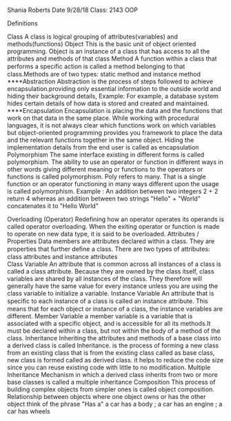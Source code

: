 Shania Roberts 
Date 9/28/18
Class: 2143 OOP

Definitions 

Class 
	A class is logical grouping of attributes(variables) and
	methods(functions)
Object
	This is the basic unit of object oriented programming.
	Object is an instance of a class that has access to all the
	attributes and methods of that class
Method
	A function within a class that performs a speciﬁc action is called
	 a method belonging to that class.Methods are of two types: static
	 method and instance method
****Abstraction
	Abstraction is the process of steps followed to achieve
	encapsulation.providing only essential information to the outside world 
	and hiding their background details,
	Example: For example, a database system hides certain details of how 
	data is stored and created and maintained. 
****Encapsulation
	Encapsulation is placing the data and the functions that work on that 
	data in the same place. While working with procedural languages, it is 
	not always clear which functions work on which variables but object-oriented
	 programming provides you framework to place the data and the relevant 
	functions together in the same object.
	Hiding the implementation details from the end user is called
	as encapsulation
Polymorphism
	The same interface existing in different forms is called
	polymorphism.
	The ability to use an operator or function in different ways in other
	 words giving different meaning or functions to the operators or functions
	 is called polymorphism. Poly refers to many. That is a single function or
	 an operator functioning in many ways different upon the usage is called 
	polymorphism.
 	Example :
 	An addition between two integers 2 + 2 return 4
	whereas an addition between two strings "Hello" + "World"
	concatenates it to "Hello World"

Overloading (Operator)
	Redefining how an operator operates its operands is called
	operator overloading.
	When the exiting operator or function is made to operate on 
	new data type, it is said to be overloaded.
Attributes / Properties
	Data members are attributes declared within a class. They are properties 
	that further deﬁne a class.   There are two types of attributes: class 
	attributes and instance attributes	  
Class Variable
	An attribute that is common across all instances of a 
	class is called a class attribute.
	Because they are owned by the class itself, class variables are shared by all instances
	 of the class. They therefore will generally have the same value for every 
	instance unless you are using the class variable to initialize a variable.
Instance Variable
	An attribute that is speciﬁc to each instance of a class is called an 
	instance attribute.
	This means that for each object or instance of a class, the instance 
	variables are different.
Member Variable
	 a member variable is a variable that is associated with a specific object,
         and is accessible for all its methods.It must be declared within a class, 
	but not within the body of a method of the class. 
Inheritance
	 Inheriting the attributes and methods of a base class into a
	 derived class is called Inheritance.
	 is the process of forming a new class from an existing class that is from the
	 existing class called as base class, new class is formed called as derived class.
	 it helps to reduce the code size since you can reuse existing code with little to no 
	modification.
Multiple Inheritance
	 Mechanism in which a derived class inherits from two or more
	 base classes is called a multiple inheritance
Composition
	This process of building complex objects from simpler ones is called object composition.
	Relationship between objects where one object owns or has the other object 
	think of the phrase "Has a" 
	a car has a body ; a car has an engine ; a car has wheels
